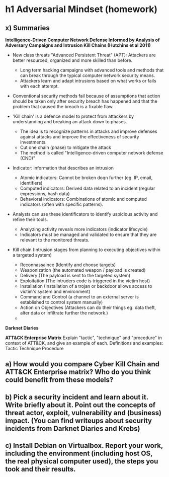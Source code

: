# h1 Adversarial Mindset (homework)

## x) Summaries
**Intelligence-Driven Computer Network Defense Informed by Analysis of Adversary Campaigns and Intrusion Kill Chains (Hutchins et al 2011)**
- New class threats "Advanced Persistent Threat" (APT): Attackers are better resourced, organized and more skilled than before.
  - Long term hacking campaigns with advanced tools and methods that can break through the typical computer network security means.
  - Attackers learn and adapt intrusions based on what works or fails with each attempt. 
- Conventional security methods fail because of assumptions that action should be taken only after security breach has happened and that the problem that caused the breach is a fixable flaw.
  
- 'Kill chain' is a defence model to protect from attackers by understanding and breaking an attack down to phases.
  - The idea is to recognize patterns in attacks and improve defenses against attacks and improve the effectiveness of security investments.
  - Cut one chain (phase) to mitigate the attack
  - The method is called "Intelligence-driven computer network defense (CND)"

- Indicator: information that describes an intrusion
  - Atomic indicators: Cannot be broken doqn further (eg. IP, email, identifiers)
  - Computed indicators: Derived data related to an incident (regular expressions, hash data)
  - Behavioral indicators: Combinations of atomic and computed indicators (often with specific patterns). 
- Analysts can use these identificators to identify uspicious activity and refine their tools.
  - Analyzing activity reveals more indicators (indicator lifecycle)
  - Indicators must be managed and validated to ensure that they are relevant to the monitored threats.

- Kill chain (Intrusion stages from planning to executing objectives within a targeted system)
  - Reconnassaince (Identify and choose targets)
  - Weaponization (the automated weapon / payload is created)
  - Delivery (The payload is sent to the targeted system)
  - Exploitation (The intruders code is triggered in the victim host)
  - Installation (Installation of a trojan or backdoor allows access to victim's system and environment)
  - Command and Control (a channel to an external server is established to control system manually)
  - Action on Objectives (Attackers can do their things eg. data theft, alter data or infiltrate further the network.)
  - 

**Darknet Diaries**


**ATT&CK Enterprise Matrix**
Explain "tactic", "technique" and "procedure" in context of ATT&CK, and give an example of each. 
Definitions and examples: 
Tactic
Technique
Procedure

## a) How would you compare Cyber Kill Chain and ATT&CK Enterprise matrix? Who do you think could benefit from these models?

## b) Pick a security incident and learn about it. Write briefly about it. Point out the concepts of threat actor, exploit, vulnerability and (business) impact. (You can find writeups about security incidents from Darknet Diaries and Krebs)

## c) Install Debian on Virtualbox. Report your work, including the environment (including host OS, the real physical computer used), the steps you took and their results.
